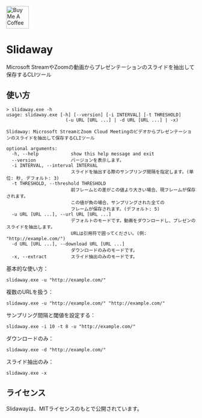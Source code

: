 <a href="https://www.buymeacoffee.com/nunawa" target="_blank"><img src="https://cdn.buymeacoffee.com/buttons/v2/default-yellow.png" alt="Buy Me A Coffee" height="60"></a>

# Slidaway

Microsoft StreamやZoomの動画からプレゼンテーションのスライドを抽出して保存するCLIツール

## 使い方

```
> slidaway.exe -h
usage: slidaway.exe [-h] [--version] [-i INTERVAL] [-t THRESHOLD]
                      (-u URL [URL ...] | -d URL [URL ...] | -x)

Slidaway: Microsoft StreamとZoom Cloud Meetingのビデオからプレゼンテーションのスライドを抽出して保存するCLIツール

optional arguments:
  -h, --help            show this help message and exit
  --version             バージョンを表示します。
  -i INTERVAL, --interval INTERVAL
                        スライドを抽出する際のサンプリング間隔を指定します。(単位: 秒, デフォルト: 3)
  -t THRESHOLD, --threshold THRESHOLD
                        前フレームとの差がこの値より大きい場合、現フレームが保存されます。
                        この値が負の場合、サンプリングされた全ての
                        フレームが保存されます。(デフォルト: 5)
  -u URL [URL ...], --url URL [URL ...]
                        デフォルトのモードです。動画をダウンロードし、プレゼンのスライドを抽出します。
                        URLは引用符で囲ってください。(例: "http://example.com/")
  -d URL [URL ...], --download URL [URL ...]
                        ダウンロードのみのモードです。
  -x, --extract         スライド抽出のみのモードです。
```

基本的な使い方：
```
slidaway.exe -u "http://example.com/"
```

複数のURLを扱う：
```
slidaway.exe -u "http://example.com/" "http://example.com/"
```

サンプリング間隔と閾値を設定する：
```
slidaway.exe -i 10 -t 8 -u "http://example.com/"
```

ダウンロードのみ：
```
slidaway.exe -d "http://example.com/"
```

スライド抽出のみ：
```
slidaway.exe -x
```

## ライセンス

Slidawayは、MITライセンスのもとで公開されています。
